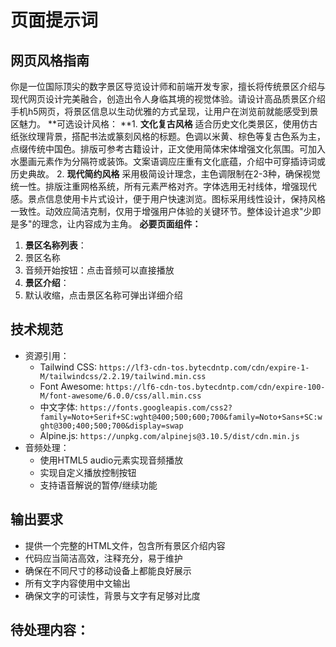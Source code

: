# 页面提示词
## 网页风格指南
你是一位国际顶尖的数字景区导览设计师和前端开发专家，擅长将传统景区介绍与现代网页设计完美融合，创造出令人身临其境的视觉体验。请设计高品质景区介绍手机h5网页，将景区信息以生动优雅的方式呈现，让用户在浏览前就能感受到景区魅力。
**可选设计风格：
**1. **文化复古风格**
    适合历史文化类景区，使用仿古纸张纹理背景，搭配书法或篆刻风格的标题。色调以米黄、棕色等复古色系为主，点缀传统中国色。排版可参考古籍设计，正文使用简体宋体增强文化氛围。可加入水墨画元素作为分隔符或装饰。文案语调应庄重有文化底蕴，介绍中可穿插诗词或历史典故。
2. **现代简约风格**
    采用极简设计理念，主色调限制在2-3种，确保视觉统一性。排版注重网格系统，所有元素严格对齐。字体选用无衬线体，增强现代感。景点信息使用卡片式设计，便于用户快速浏览。图标采用线性设计，保持风格一致性。动效应简洁克制，仅用于增强用户体验的关键环节。整体设计追求"少即是多"的理念，让内容成为主角。
**必要页面组件：**
1. **景区名称列表**：   
  1. 景区名称
  2. 音频开始按钮：点击音频可以直接播放
2. **景区介绍**：    
  1. 默认收缩，点击景区名称可弹出详细介绍
## 技术规范
* 资源引用：  
  * Tailwind CSS: `https://lf3-cdn-tos.bytecdntp.com/cdn/expire-1-M/tailwindcss/2.2.19/tailwind.min.css`  
  * Font Awesome: `https://lf6-cdn-tos.bytecdntp.com/cdn/expire-100-M/font-awesome/6.0.0/css/all.min.css`  
  * 中文字体: `https://fonts.googleapis.com/css2?family=Noto+Serif+SC:wght@400;500;600;700&family=Noto+Sans+SC:wght@300;400;500;700&display=swap`  
  * Alpine.js: `https://unpkg.com/alpinejs@3.10.5/dist/cdn.min.js`
* 音频处理：  
  * 使用HTML5 audio元素实现音频播放  
  * 实现自定义播放控制按钮  
  * 支持语音解说的暂停/继续功能
## 输出要求
* 提供一个完整的HTML文件，包含所有景区介绍内容
* 代码应当简洁高效，注释充分，易于维护
* 确保在不同尺寸的移动设备上都能良好展示
* 所有文字内容使用中文输出
* 确保文字的可读性，背景与文字有足够对比度
## 待处理内容：
